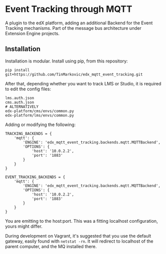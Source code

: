 Event Tracking through MQTT
===========================

A plugin to the edX platform, adding an additional Backend for the Event Tracking mechanisms. Part of the message bus
architecture under Extension Engine projects.

Installation
------------

Installation is modular. Install using pip, from this repository:

```
pip install git+https://github.com/TinMarkovic/edx_mqtt_event_tracking.git
```

After that, depending whether you want to track LMS or Studio, it is required to edit the config files:

```
lms.auth.json
cms.auth.json
# ALTERNATIVELY
edx-platform/cms/envs/common.py
edx-platform/lms/envs/common.py
```

Adding or modifying the following:

```
TRACKING_BACKENDS = {
    'mqtt': {
        'ENGINE': 'edx_mqtt_event_tracking.backends.mqtt.MQTTBackend',
        'OPTIONS': {
            'host': '10.0.2.2',
            'port': '1883'
        }
    }
}

EVENT_TRACKING_BACKENDS = {
    'mqtt': {
        'ENGINE': 'edx_mqtt_event_tracking.backends.mqtt.MQTTBackend',
        'OPTIONS': {
            'host': '10.0.2.2',
            'port': '1883'
        }
    }
}
```

You are emitting to the host:port. This was a fitting localhost configuration, yours might differ.

During development on Vagrant, it's suggested that you use the default gateway, easily found with `netstat -rn`.
It will redirect to localhost of the parent computer, and the MQ installed there.